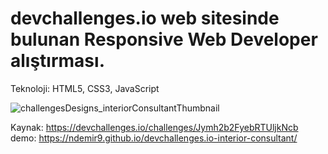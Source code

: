 # devchallenges.io web sitesinde bulunan Responsive Web Developer alıştırması.

Teknoloji: HTML5, CSS3, JavaScript
<br />

![challengesDesigns_interiorConsultantThumbnail](https://github.com/ndemir9/devchallenges.io-interior-consultant/assets/73329877/b660fa76-686c-4e3c-b57d-51a4054061ff)

Kaynak: https://devchallenges.io/challenges/Jymh2b2FyebRTUljkNcb
<br />
demo: https://ndemir9.github.io/devchallenges.io-interior-consultant/
